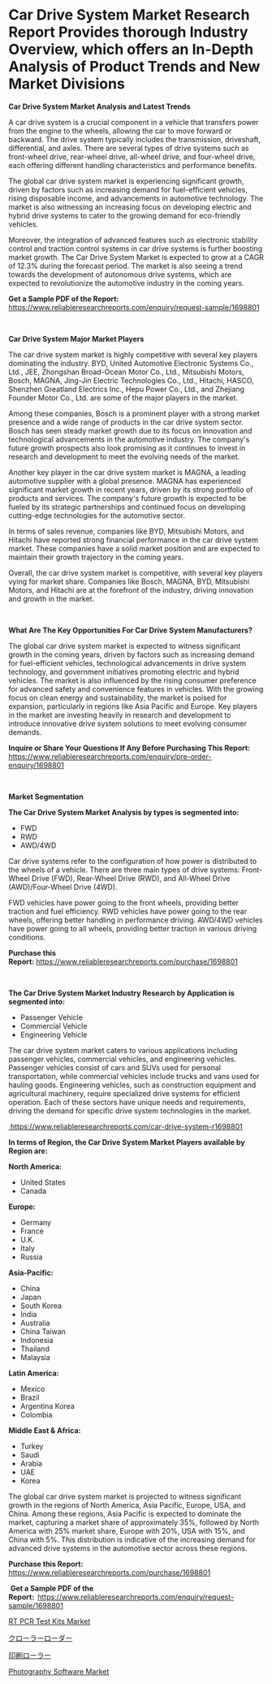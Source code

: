 <p><h1>Car Drive System Market Research Report Provides thorough Industry Overview, which offers an In-Depth Analysis of Product Trends and New Market Divisions</h1></p><p><strong>Car Drive System Market Analysis and Latest Trends</strong></p>
<p><p>A car drive system is a crucial component in a vehicle that transfers power from the engine to the wheels, allowing the car to move forward or backward. The drive system typically includes the transmission, driveshaft, differential, and axles. There are several types of drive systems such as front-wheel drive, rear-wheel drive, all-wheel drive, and four-wheel drive, each offering different handling characteristics and performance benefits.</p><p>The global car drive system market is experiencing significant growth, driven by factors such as increasing demand for fuel-efficient vehicles, rising disposable income, and advancements in automotive technology. The market is also witnessing an increasing focus on developing electric and hybrid drive systems to cater to the growing demand for eco-friendly vehicles.</p><p>Moreover, the integration of advanced features such as electronic stability control and traction control systems in car drive systems is further boosting market growth. The Car Drive System Market is expected to grow at a CAGR of 12.3% during the forecast period. The market is also seeing a trend towards the development of autonomous drive systems, which are expected to revolutionize the automotive industry in the coming years.</p></p>
<p><strong>Get a Sample PDF of the Report:&nbsp;</strong> <a href="https://www.reliableresearchreports.com/enquiry/request-sample/1698801">https://www.reliableresearchreports.com/enquiry/request-sample/1698801</a></p>
<p>&nbsp;</p>
<p><strong>Car Drive System Major Market Players</strong></p>
<p><p>The car drive system market is highly competitive with several key players dominating the industry. BYD, United Automotive Electronic Systems Co., Ltd., JEE, Zhongshan Broad-Ocean Motor Co., Ltd., Mitsubishi Motors, Bosch, MAGNA, Jing-Jin Electric Technologies Co., Ltd., Hitachi, HASCO, Shenzhen Greatland Electrics Inc., Hepu Power Co., Ltd., and Zhejiang Founder Motor Co., Ltd. are some of the major players in the market.</p><p>Among these companies, Bosch is a prominent player with a strong market presence and a wide range of products in the car drive system sector. Bosch has seen steady market growth due to its focus on innovation and technological advancements in the automotive industry. The company's future growth prospects also look promising as it continues to invest in research and development to meet the evolving needs of the market.</p><p>Another key player in the car drive system market is MAGNA, a leading automotive supplier with a global presence. MAGNA has experienced significant market growth in recent years, driven by its strong portfolio of products and services. The company's future growth is expected to be fueled by its strategic partnerships and continued focus on developing cutting-edge technologies for the automotive sector.</p><p>In terms of sales revenue, companies like BYD, Mitsubishi Motors, and Hitachi have reported strong financial performance in the car drive system market. These companies have a solid market position and are expected to maintain their growth trajectory in the coming years.</p><p>Overall, the car drive system market is competitive, with several key players vying for market share. Companies like Bosch, MAGNA, BYD, Mitsubishi Motors, and Hitachi are at the forefront of the industry, driving innovation and growth in the market.</p></p>
<p>&nbsp;</p>
<p><strong>What Are The Key Opportunities For Car Drive System Manufacturers?</strong></p>
<p><p>The global car drive system market is expected to witness significant growth in the coming years, driven by factors such as increasing demand for fuel-efficient vehicles, technological advancements in drive system technology, and government initiatives promoting electric and hybrid vehicles. The market is also influenced by the rising consumer preference for advanced safety and convenience features in vehicles. With the growing focus on clean energy and sustainability, the market is poised for expansion, particularly in regions like Asia Pacific and Europe. Key players in the market are investing heavily in research and development to introduce innovative drive system solutions to meet evolving consumer demands.</p></p>
<p><strong>Inquire or Share Your Questions If Any Before Purchasing This Report:</strong> <a href="https://www.reliableresearchreports.com/enquiry/pre-order-enquiry/1698801">https://www.reliableresearchreports.com/enquiry/pre-order-enquiry/1698801</a></p>
<p>&nbsp;</p>
<p><strong>Market Segmentation</strong></p>
<p><strong>The Car Drive System Market Analysis by types is segmented into:</strong></p>
<p><ul><li>FWD</li><li>RWD</li><li>AWD/4WD</li></ul></p>
<p><p>Car drive systems refer to the configuration of how power is distributed to the wheels of a vehicle. There are three main types of drive systems: Front-Wheel Drive (FWD), Rear-Wheel Drive (RWD), and All-Wheel Drive (AWD)/Four-Wheel Drive (4WD). </p><p>FWD vehicles have power going to the front wheels, providing better traction and fuel efficiency. RWD vehicles have power going to the rear wheels, offering better handling in performance driving. AWD/4WD vehicles have power going to all wheels, providing better traction in various driving conditions.</p></p>
<p><strong>Purchase this Report:&nbsp;</strong><a href="https://www.reliableresearchreports.com/purchase/1698801">https://www.reliableresearchreports.com/purchase/1698801</a></p>
<p>&nbsp;</p>
<p><strong>The Car Drive System Market Industry Research by Application is segmented into:</strong></p>
<p><ul><li>Passenger Vehicle</li><li>Commercial Vehicle</li><li>Engineering Vehicle</li></ul></p>
<p><p>The car drive system market caters to various applications including passenger vehicles, commercial vehicles, and engineering vehicles. Passenger vehicles consist of cars and SUVs used for personal transportation, while commercial vehicles include trucks and vans used for hauling goods. Engineering vehicles, such as construction equipment and agricultural machinery, require specialized drive systems for efficient operation. Each of these sectors have unique needs and requirements, driving the demand for specific drive system technologies in the market.</p></p>
<p><a href="https://www.reliableresearchreports.com/car-drive-system-r1698801">&nbsp;https://www.reliableresearchreports.com/car-drive-system-r1698801</a></p>
<p><strong>In terms of Region, the Car Drive System Market Players available by Region are:</strong></p>
<p>
    <p> <strong> North America: </strong>
        <ul>
            <li>United States</li>
            <li>Canada</li>
        </ul>
        </p> 
    <p> <strong> Europe: </strong>
        <ul>
            <li>Germany</li>
            <li>France</li>
            <li>U.K.</li>
            <li>Italy</li>
            <li>Russia</li>
        </ul>
        </p> 
    <p> <strong> Asia-Pacific: </strong>
        <ul>
            <li>China</li>
            <li>Japan</li>
            <li>South Korea</li>
            <li>India</li>
            <li>Australia</li>
            <li>China Taiwan</li>
            <li>Indonesia</li>
            <li>Thailand</li>
            <li>Malaysia</li>
        </ul>
        </p> 
    <p> <strong> Latin America: </strong>
        <ul>
            <li>Mexico</li>
            <li>Brazil</li>
            <li>Argentina Korea</li>
            <li>Colombia</li>
        </ul>
        </p> 
    <p> <strong> Middle East & Africa: </strong>
        <ul>
            <li>Turkey</li>
            <li>Saudi</li>
            <li>Arabia</li>
            <li>UAE</li>
            <li>Korea</li>
        </ul>
    </p>
    </p>
<p><p>The global car drive system market is projected to witness significant growth in the regions of North America, Asia Pacific, Europe, USA, and China. Among these regions, Asia Pacific is expected to dominate the market, capturing a market share of approximately 35%, followed by North America with 25% market share, Europe with 20%, USA with 15%, and China with 5%. This distribution is indicative of the increasing demand for advanced drive systems in the automotive sector across these regions.</p></p>
<p><strong>Purchase this Report: </strong><a href="https://www.reliableresearchreports.com/purchase/1698801">https://www.reliableresearchreports.com/purchase/1698801</a></p>
<p>&nbsp;<strong>Get a Sample PDF of the Report:&nbsp;&nbsp;</strong><a href="https://www.reliableresearchreports.com/enquiry/request-sample/1698801">https://www.reliableresearchreports.com/enquiry/request-sample/1698801</a></p>
<p><strong></strong></p>
<p><p><a href="https://www.linkedin.com/pulse/rt-pcr-test-kits-market-outlook-industry-overview-forecast-yp7ie">RT PCR Test Kits Market</a></p><p><a href="https://github.com/JerelSchulit20231/Market-Research-Report-List-1/blob/main/245431765727.md">クローラーローダー</a></p><p><a href="https://github.com/BrionnaBoyle/Market-Research-Report-List-1/blob/main/102861465728.md">印刷ローラー</a></p><p><a href="https://www.linkedin.com/pulse/photography-software-market-comprehensive-assessment-type-unawf">Photography Software Market</a></p></p>